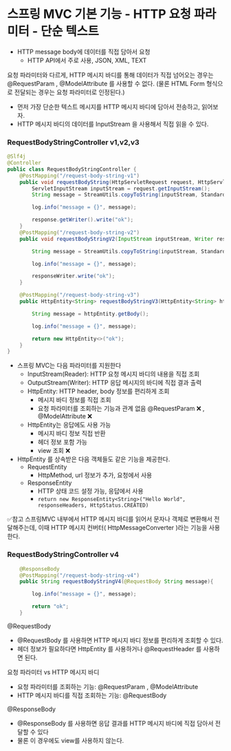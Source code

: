 
# 스프링 MVC 기본 기능 - HTTP 요청 파라미터 -  단순 텍스트

- HTTP message body에 데이터를 직접 담아서 요청
  - HTTP API에서 주로 사용, JSON, XML, TEXT

요청 파라미터와 다르게, HTTP 메시지 바디를 통해 데이터가 직접 넘어오는 경우는 @RequestParam , 
@ModelAttribute 를 사용할 수 없다.
(물론 HTML Form 형식으로 전달되는 경우는 요청 파라미터로 인정된다.)

- 먼저 가장 단순한 텍스트 메시지를 HTTP 메시지 바디에 담아서 전송하고, 읽어보자.
- HTTP 메시지 바디의 데이터를 InputStream 을 사용해서 직접 읽을 수 있다.

### RequestBodyStringController v1,v2,v3

```java
@Slf4j
@Controller
public class RequestBodyStringController {
    @PostMapping("/request-body-string-v1")
    public void requestBodyString(HttpServletRequest request, HttpServletResponse response) throws IOException{
        ServletInputStream inputStream = request.getInputStream();
        String message = StreamUtils.copyToString(inputStream, StandardCharsets.UTF_8);

        log.info("message = {}", message);

        response.getWriter().write("ok");
    }
    @PostMapping("/request-body-string-v2")
    public void requestBodyStringV2(InputStream inputStream, Writer responseWriter) throws IOException{

        String message = StreamUtils.copyToString(inputStream, StandardCharsets.UTF_8);

        log.info("message = {}", message);

        responseWriter.write("ok");
    }

    @PostMapping("/request-body-string-v3")
    public HttpEntity<String> requestBodyStringV3(HttpEntity<String> httpEntity) throws IOException{

        String message = httpEntity.getBody();

        log.info("message = {}", message);

        return new HttpEntity<>("ok");
    }
}
```

- 스프링 MVC는 다음 파라미터를 지원한다
  - InputStream(Reader): HTTP 요청 메시지 바디의 내용을 직접 조회
  - OutputStream(Writer): HTTP 응답 메시지의 바디에 직접 결과 출력
  - HttpEntity: HTTP header, body 정보를 편리하게 조회
    - 메시지 바디 정보를 직접 조회
    - 요청 파라미터를 조회하는 기능과 관계 없음 @RequestParam ❌ , @ModelAttribute ❌ 
  - HttpEntity는 응답에도 사용 가능
    - 메시지 바디 정보 직접 반환
    - 헤더 정보 포함 가능
    - view 조회 ❌
- HttpEntity 를 상속받은 다음 객체들도 같은 기능을 제공한다.
  - RequestEntity
    - HttpMethod, url 정보가 추가, 요청에서 사용
  - ResponseEntity
    - HTTP 상태 코드 설정 가능, 응답에서 사용
    - ```return new ResponseEntity<String>("Hello World", responseHeaders, HttpStatus.CREATED)```

✅참고
스프링MVC 내부에서 HTTP 메시지 바디를 읽어서 문자나 객체로 변환해서 전달해주는데, 이때 HTTP 메시지
컨버터( HttpMessageConverter )라는 기능을 사용한다.

### RequestBodyStringController v4

```java
    @ResponseBody
    @PostMapping("/request-body-string-v4")
    public String requestBodyStringV4(@RequestBody String message){

        log.info("message = {}", message);

        return "ok";
    }
```

@RequestBody
- @RequestBody 를 사용하면 HTTP 메시지 바디 정보를 편리하게 조회할 수 있다.
- 헤더 정보가 필요하다면 HttpEntity 를 사용하거나 @RequestHeader 를 사용하면 된다.

요청 파라미터 vs HTTP 메시지 바디
- 요청 파라미터를 조회하는 기능: @RequestParam , @ModelAttribute
- HTTP 메시지 바디를 직접 조회하는 기능: @RequestBody

@ResponseBody
- @ResponseBody 를 사용하면 응답 결과를 HTTP 메시지 바디에 직접 담아서 전달할 수 있다
- 물론 이 경우에도 view를 사용하지 않는다.

